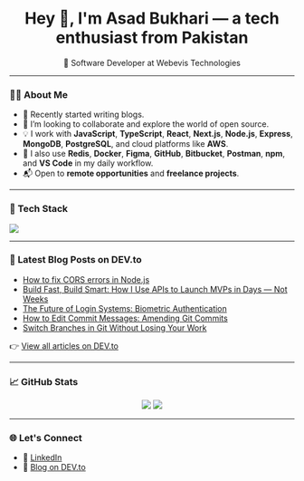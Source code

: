 <h1 align="center">Hey 👋, I'm Asad Bukhari — a tech enthusiast from Pakistan</h1>
<p align="center">🚀 Software Developer at Webevis Technologies</p>

---

### 👨‍💻 About Me

- 🔭 Recently started writing blogs.
- 👯 I’m looking to collaborate and explore the world of open source.
- 💡 I work with **JavaScript**, **TypeScript**, **React**, **Next.js**, **Node.js**, **Express**, **MongoDB**, **PostgreSQL**, and cloud platforms like **AWS**.
- 🧰 I also use **Redis**, **Docker**, **Figma**, **GitHub**, **Bitbucket**, **Postman**, **npm**, and **VS Code** in my daily workflow.
- 📬 Open to **remote opportunities** and **freelance projects**.

---

### 🧰 Tech Stack

<p align="left">
  <img src="https://skillicons.dev/icons?i=react,nextjs,nodejs,express,tailwind,js,ts,mongodb,postgres,redis,aws,docker,figma,github,vscode,npm,bitbucket,postman" />
</p>

---

### 📘 Latest Blog Posts on DEV.to

<!-- BLOG-POST-LIST:START -->
- [How to fix CORS errors in Node.js](https://dev.to/asadbukhari/8-common-cors-errors-in-web-development-and-how-to-fix-them-in-nodejs-2pca)
- [Build Fast, Build Smart: How I Use APIs to Launch MVPs in Days — Not Weeks](https://dev.to/asadbukhari/build-fast-build-smart-how-i-use-apis-to-launch-mvps-in-days-not-weeks-37jh)
- [The Future of Login Systems: Biometric Authentication](https://dev.to/asadbukhari/biometric-authentication-in-web-mobile-apps-the-future-of-login-systems-3n0b)
- [How to Edit Commit Messages: Amending Git Commits](https://dev.to/asadbukhari/how-to-fix-mistakes-in-commit-messages-amending-git-commits-11io)
- [Switch Branches in Git Without Losing Your Work](https://dev.to/asadbukhari/switch-branches-in-git-without-losing-your-work-2o18)
<!-- BLOG-POST-LIST:END -->

👉 [View all articles on DEV.to](https://dev.to/asadbukhari)

---

### 📈 GitHub Stats

<p align="center">
  <img src="https://github-readme-stats.vercel.app/api?username=asadbukhari2&show_icons=true&theme=react&hide_title=true" />
  <img src="https://github-readme-streak-stats.herokuapp.com/?user=asadbukhari2&theme=react" />
</p>

---

### 🌐 Let's Connect

- 💼 [LinkedIn](https://linkedin.com/in/asadbukhari2)
- 📝 [Blog on DEV.to](https://dev.to/asadbukhari)
<!-- - 💻 [Portfolio Website](#) _(Add your site link if available)_ -->
